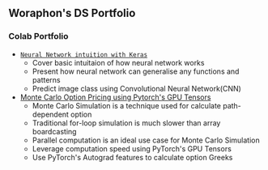 ## Woraphon's DS Portfolio
### Colab Portfolio

- [`Neural Network intuition with Keras`](https://colab.research.google.com/drive/1s1HiwbNycVl5a6my94HJ-LyLGXu5ftSL?usp=sharing)
  - Cover basic intuitaion of how neural network works
  - Present how neural network can generalise any functions and patterns
  - Predict image class using Convolutional Neural Network(CNN)
- [Monte Carlo Option Pricing using Pytorch's GPU Tensors](https://colab.research.google.com/drive/19jJ7PWIA0iEGWZmuD3BzxD6Wkc7fXDO1?usp=sharing)
  - Monte Carlo Simulation is a technique used for calculate path-dependent option
  - Traditional for-loop simulation is much slower than array boardcasting
  - Parallel computation is an ideal use case for Monte Carlo Simulation
  - Leverage computation speed using PyTorch's GPU Tensors
  - Use PyTorch's Autograd features to calculate option Greeks
